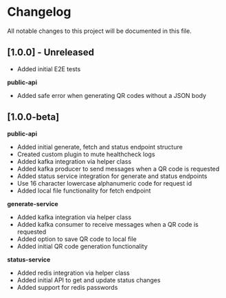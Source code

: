 # Changelog
All notable changes to this project will be documented in this file.

## [1.0.0] - Unreleased
- Added initial E2E tests

**public-api**
- Added safe error when generating QR codes without a JSON body

## [1.0.0-beta]
**public-api**
- Added initial generate, fetch and status endpoint structure
- Created custom plugin to mute healthcheck logs
- Added kafka integration via helper class
- Added kafka producer to send messages when a QR code is requested
- Added status service integration for generate and status endpoints
- Use 16 character lowercase alphanumeric code for request id
- Added local file functionality for fetch endpoint

**generate-service**
- Added kafka integration via helper class
- Added kafka consumer to receive messages when a QR code is requested
- Added option to save QR code to local file
- Added initial QR code generation functionality

**status-service**
- Added redis integration via helper class
- Added initial API to get and update status changes
- Added support for redis passwords
